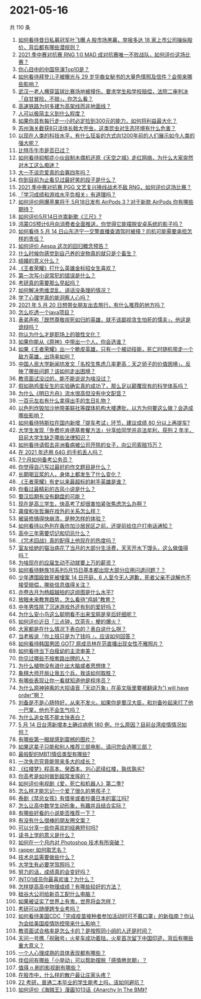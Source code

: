 # 2021-05-16

共 110 条

<!-- BEGIN -->
<!-- 最后更新时间 Sun May 16 2021 13:15:08 GMT+0800 (China Standard Time) -->

1. [如何看待昔日私募冠军叶飞曝 A 股市场黑幕，举报多达 18
   家上市公司操纵股价，背后都有哪些潜规则？](https://www.zhihu.com/question/459558051)
2. [2021 季中赛对抗赛 RNG 1:0 MAD
   成对抗赛唯一不败战队，如何评价这场比赛？](https://www.zhihu.com/question/459644598)
3. [你心目中的中国导演Top10是？](https://www.zhihu.com/question/314257835)
4. [如何看待拜登儿子被曝光与 29
   岁华裔女秘书的大量色情照及信件？会带来哪些影响？](https://www.zhihu.com/question/458657086)
5. [武汉一老人横穿篮球比赛场地被撞伤，要求学生和学校赔偿，法院二审判决「自甘冒险，不赔」，你怎么看？](https://www.zhihu.com/question/458886791)
6. [高速铁路为何多建为高架线而非地面线？](https://www.zhihu.com/question/308170553)
7. [人可以极简主义到什么程度？](https://www.zhihu.com/question/313020218)
8. [如果你具有每行走一小时必定捡到300元的能力，如何将利益最大化？](https://www.zhihu.com/question/439876862)
9. [苏州海关截获8只活体长戟大兜虫，这类昆虫对生态环境有什么危害？](https://www.zhihu.com/question/459391470)
10. [以现在人类的科技水平，有什么狂妄的方式向1200年前的人们展示如今人类的强大呢？](https://www.zhihu.com/question/456628031)
11. [比特币牛市是否已过？](https://www.zhihu.com/question/452808080)
12. [如何看待抑郁症小伙自制木偶机还原《天空之城》走红网络，为什么大家突然对木工这么痴迷？](https://www.zhihu.com/question/459454868)
13. [大一不谈恋爱真的会寡四年吗？](https://www.zhihu.com/question/453236394)
14. [你到目前为止看见过最好笑的段子是什么？](https://www.zhihu.com/question/297417967)
15. [2021 季中赛对抗赛 PGG 文艺复兴换线战术不敌
    RNG，如何评价这场比赛？](https://www.zhihu.com/question/459612622)
16. [「学习成绩和游戏水平负相关」有道理吗？](https://www.zhihu.com/question/459296389)
17. [如何评价网爆苹果将于 5月18日发布 AirPods 3？对于新款 AirPods
    你有哪些期待？](https://www.zhihu.com/question/459436442)
18. [如何评价5月14日许嵩新歌《三尺》?](https://www.zhihu.com/question/459310125)
19. [鸿蒙OS预计6月向消费者全面推送，你觉得它能摆脱安卓系统的影子吗？](https://www.zhihu.com/question/458183232)
20. [如何看待 5 月 14
    日山东济宁一交警直播查酒驾时被撞？司机可能需要承担怎样的责任？](https://www.zhihu.com/question/459588410)
21. [如何评价 Aespa 这次的回归概念预告？](https://www.zhihu.com/question/459521240)
22. [什么时候你感觉到自己养的宠物真的就只是个畜生？](https://www.zhihu.com/question/344278401)
23. [结婚的意义什么？](https://www.zhihu.com/question/458425888)
24. [《王者荣耀》打什么英雄金标招女生喜欢？](https://www.zhihu.com/question/458540709)
25. [第一次写小说常犯的错误是什么？](https://www.zhihu.com/question/412175351)
26. [考研真的需要那么早起吗？](https://www.zhihu.com/question/453051286)
27. [如何解决思维混乱、讲话没条理的情况？](https://www.zhihu.com/question/30173526)
28. [学了心理学真的能洞察人心吗？](https://www.zhihu.com/question/455174188)
29. [2021 年 5 月 20
    日想带女朋友出去旅行，有什么推荐的地方吗？](https://www.zhihu.com/question/459014409)
30. [怎么吃透一个java项目？](https://www.zhihu.com/question/422346147)
31. [表弟声称「既然尊敬视死如归的英雄，就不该鄙视贪生怕死的懦夫」，他这是诡辩吗？](https://www.zhihu.com/question/459177318)
32. [你认为什么才是职场上的狼性文化？](https://www.zhihu.com/question/459550053)
33. [如果你能从《原神》中带出一个人，你会选谁？](https://www.zhihu.com/question/459304668)
34. [如果《王者荣耀》出一个脆皮英雄，只有一个被动技能，死亡时随机带走一个敌方英雄，出场率如何？](https://www.zhihu.com/question/459413105)
35. [中国人民大学新闻坊发文「名校生焦虑几率更高：天之骄子的价值困境」，反映了哪些问题？该如何走出困境？](https://www.zhihu.com/question/459560350)
36. [教资面试没过的，能不能说说为啥没过？](https://www.zhihu.com/question/459023684)
37. [假如熟鸡蛋反生的实验确实真的成功了，那么足以颠覆现有的科学体系吗？](https://www.zhihu.com/question/456677213)
38. [为什么《明日方舟》流水很高但没有中文配音？](https://www.zhihu.com/question/456723907)
39. [一百元左右有什么拿得出手的生日礼物？](https://www.zhihu.com/question/333123808)
40. [以色列炸毁加沙地带美联社等媒体机构大楼遭批，以方为何要这么做？会造成哪些影响？](https://www.zhihu.com/question/459696493)
41. [如何看待特斯拉在国内新增「提车考试」环节，建议成绩 80
    分以上再提车?](https://www.zhihu.com/question/459595338)
42. [大学生发现「免费吃肯德基套餐方法」分享给同学并非法牟利，获刑 2
    年半，目前大学生缺乏哪些法律知识？](https://www.zhihu.com/question/458862596)
43. [如何看待请假去非洲看病被公司开除的女子，向公司索赔15万？](https://www.zhihu.com/question/459337590)
44. [在 2021 年还用 64G 的手机丢人吗？](https://www.zhihu.com/question/459213190)
45. [7个月如何备考公务员？](https://www.zhihu.com/question/453217326)
46. [你觉得自己写过最好的作文题目是什么？](https://www.zhihu.com/question/354965203)
47. [长期喝豆浆的人，身体上都发生了什么变化？](https://www.zhihu.com/question/382035677)
48. [《王者荣耀》有史以来最超标的射手英雄是谁？](https://www.zhihu.com/question/458538827)
49. [你看过最精彩的古风小说是什么？](https://www.zhihu.com/question/34680815)
50. [蜀汉后期有没有翻盘的可能？](https://www.zhihu.com/question/408230820)
51. [现在是高三学生，快高考了却很害怕紧张焦虑怎么办啊？](https://www.zhihu.com/question/311063042)
52. [龚俊和张哲瀚在戏外的关系怎么样？](https://www.zhihu.com/question/453758769)
53. [被装修搞得快崩溃，是种怎样的体验？](https://www.zhihu.com/question/450122843)
54. [如何看待以色列在轰炸加沙居民区之前，还提前给住户打电话通知？](https://www.zhihu.com/question/459381446)
55. [高中三年需要切记和切忌什么？](https://www.zhihu.com/question/64843570)
56. [《咒术回战》真的配得上他现在的热度吗？](https://www.zhihu.com/question/444766202)
57. [室友给她的猫治病花了当月的大部分生活费，天天开水下馒头，这么做值得吗？](https://www.zhihu.com/question/458055949)
58. [为啥现在的应届生动不动就要上万的薪资？](https://www.zhihu.com/question/457279173)
59. [如何看待魅族16系列5月15日基本都出现大部分应用闪退问题？？](https://www.zhihu.com/question/459492278)
60. [少年遭围殴致死被埋案 14 日开庭，6
    人至今无人道歉，死者父亲不谅解也不接受赔偿，哪些信息值得关注？](https://www.zhihu.com/question/459368723)
61. [亦卷古月为杨超越拍的这组图是什么水平?](https://www.zhihu.com/question/459282561)
62. [放眼未来教育趋势，怎么看待“鸡娃”教育？](https://www.zhihu.com/question/442769785)
63. [中年男性除了沉迷游戏外还有别的爱好吗？](https://www.zhihu.com/question/459226864)
64. [为什么安小鸟这么聪明看不出来宝鹃是皇后奸细呢？](https://www.zhihu.com/question/338703838)
65. [如何评价近日「三点钟，饮茶先」梗的爆火？](https://www.zhihu.com/question/459087204)
66. [大家都是在什么情况下表白的？表白说什么呀？](https://www.zhihu.com/question/49203402)
67. [当老板说『你上班只是为了钱吗 』，应该如何回答？](https://www.zhihu.com/question/459271480)
68. [如何看待韩国男团 GOT7 原成员林在范直播出现女性不雅照片？](https://www.zhihu.com/question/459375130)
69. [如何看待当下白瘦幼的主流审美？](https://www.zhihu.com/question/63812554)
70. [你见过哪些不按套路出牌的人？](https://www.zhihu.com/question/60343827)
71. [为什么植物没有进化出大脑或者思想体？](https://www.zhihu.com/question/437474056)
72. [象棋大师开局让我五个兵，我该如何取胜？](https://www.zhihu.com/question/458811041)
73. [有哪些表现让你一看就知道他是程序员？](https://www.zhihu.com/question/453277901)
74. [为什么原神钟离的大招语音「天动万象」在英文版里要被翻译为"I will have
    order"啊？](https://www.zhihu.com/question/454824234)
75. [刘备是不是心肠特好，从来不发火。如果你是蜀汉大臣，和刘备吵起来打了他一巴掌，他也不会生气吗？](https://www.zhihu.com/question/458945663)
76. [为什么追女孩不能太快表白？](https://www.zhihu.com/question/354110420)
77. [5 月 14 日台湾新增本土确诊病例 180
    例，什么原因？目前台湾疫情情况如何？](https://www.zhihu.com/question/459531944)
78. [有哪些第一眼就感到震撼的图片？](https://www.zhihu.com/question/38178765)
79. [如果这辈子只能和别人推荐三部电影，请问您会选哪三部？](https://www.zhihu.com/question/444313984)
80. [最般配的MBTI情侣类型有哪些?](https://www.zhihu.com/question/428375844)
81. [一次失恋究竟能带来多大的成长？](https://www.zhihu.com/question/364747959)
82. [《红楼梦》程高本、癸酉本、刘心武续红楼，孰优孰劣?](https://www.zhihu.com/question/459185982)
83. [你高考是如何做到超常发挥的？](https://www.zhihu.com/question/278979830)
84. [如何评价电视剧《爱，死亡和机器人》第二季?](https://www.zhihu.com/question/392099994)
85. [怎么样才能忘记一个爱了很久的男孩子？](https://www.zhihu.com/question/456958265)
86. [泰剧《禁忌女孩》有借鉴或者抄袭日本的富江吗?](https://www.zhihu.com/question/372621639)
87. [怎么让高中数学生动形象，有趣并且结合实际？](https://www.zhihu.com/question/457752589)
88. [有哪些好看的小说能否推荐一下？](https://www.zhihu.com/question/443077169)
89. [有没有什么很棒的朋友圈文案？](https://www.zhihu.com/question/314092494)
90. [可以分享一些你喜欢的经典短句吗?](https://www.zhihu.com/question/454951591)
91. [读书上学的意义是什么？](https://www.zhihu.com/question/457826127)
92. [如何在一个月内对 Photoshop 技术有所突破？](https://www.zhihu.com/question/39164259)
93. [rapper 如何取艺名？](https://www.zhihu.com/question/453353784)
94. [技术总监需要做些什么？](https://www.zhihu.com/question/291798716)
95. [大学生有必要学驾照吗？](https://www.zhihu.com/question/323177845)
96. [努力的话，成绩真的会变好吗？](https://www.zhihu.com/question/451605083)
97. [INTO1成员你最喜欢谁？为什么？](https://www.zhihu.com/question/459155590)
98. [怎样提高高中物理成绩？有哪些较好的方法？](https://www.zhihu.com/question/20300295)
99. [硅谷大公司给新员工配什么电脑？](https://www.zhihu.com/question/46739077)
100. [如果被证实了世界上有鬼，世界将会怎样？](https://www.zhihu.com/question/405528524)
101. [考研可以随便跨专业考吗？](https://www.zhihu.com/question/401955144)
102. [如何看待美国CDC「完成疫苗接种者参加活动时可不戴口罩」的新指南？你认为会给美国疫情防控带来什么影响？](https://www.zhihu.com/question/459397574)
103. [教资面试合格率是怎么卡的？是按照同小组的人还是时间？](https://www.zhihu.com/question/458641210)
104. [天问一号携「祝融号」火星车成功着陆，火星首次留下中国印迹，背后有哪些重大意义？](https://www.zhihu.com/question/459371819)
105. [一个人心理成熟的具体表现都有哪些？](https://www.zhihu.com/question/37018317)
106. [伴侣间有哪些「小举动」可以帮助摆脱「感情倦怠期」？](https://www.zhihu.com/question/458700530)
107. [值得 n 刷的影视剧有哪些？](https://www.zhihu.com/question/452689050)
108. [在股市中，什么样的散户最让庄家头疼？](https://www.zhihu.com/question/316561088)
109. [22 考研，普通二本毕业的学生能考上吗，该如何避坑？](https://www.zhihu.com/question/459381933)
110. [如何评价《海贼王》漫画1013话《Anarchy In The
     BM》?](https://www.zhihu.com/question/459215291)

<!-- END -->
